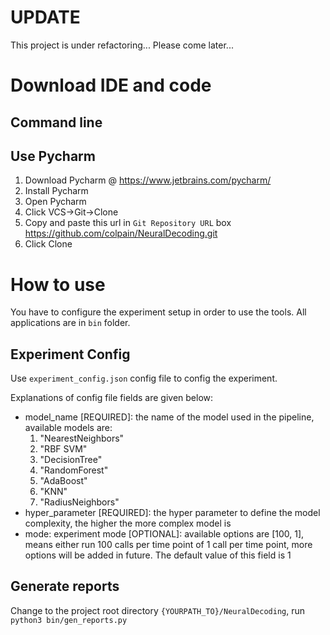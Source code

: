 # UPDATE
This project is under refactoring... Please come later...

# Download IDE and code

## Command line


## Use Pycharm
1. Download Pycharm @ https://www.jetbrains.com/pycharm/
2. Install Pycharm
3. Open Pycharm
4. Click VCS->Git->Clone
5. Copy and paste this url in `Git Repository URL` box https://github.com/colpain/NeuralDecoding.git
6. Click Clone


# How to use

You have to configure the experiment setup in order to use the tools. All applications are in `bin` folder.

## Experiment Config
Use `experiment_config.json` config file to config the experiment.

Explanations of config file fields are given below:

- model_name [REQUIRED]: the name of the model used in the pipeline, available models are:
  1. "NearestNeighbors" 
  2. "RBF SVM"
  3. "DecisionTree"
  4. "RandomForest"
  5. "AdaBoost"
  6. "KNN"
  7. "RadiusNeighbors"
- hyper_parameter [REQUIRED]: the hyper parameter to define the model complexity, the higher the more complex model is
- mode: experiment mode [OPTIONAL]: available options are [100, 1], means either run 100 calls per time point of 1 call per time point, more options will be added in future. The default value of this field is 1

## Generate reports

Change to the project root directory `{YOURPATH_TO}/NeuralDecoding`, run `python3 bin/gen_reports.py`